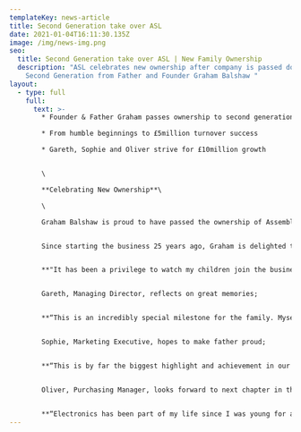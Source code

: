 ```yaml
---
templateKey: news-article
title: Second Generation take over ASL
date: 2021-01-04T16:11:30.135Z
image: /img/news-img.png
seo:
  title: Second Generation take over ASL | New Family Ownership
  description: "ASL celebrates new ownership after company is passed down to
    Second Generation from Father and Founder Graham Balshaw "
layout:
  - type: full
    full:
      text: >-
        * Founder & Father Graham passes ownership to second generation

        * From humble beginnings to £5million turnover success

        * Gareth, Sophie and Oliver strive for £10million growth


        \

        **Celebrating New Ownership**\

        \

        Graham Balshaw is proud to have passed the ownership of Assembly Solutions down to his three children; Gareth, Sophie and Oliver Balshaw.


        Since starting the business 25 years ago, Graham is delighted to keep the £5million turnover business in the family.


        **"It has been a privilege to watch my children join the business one by one, over the past 25 years and I couldn’t be more proud. Their work ethic and dedication to growing the business made it a very easy decision in passing the company down to them and I’m looking forward to seeing them take ASL even further".**


        Gareth, Managing Director, reflects on great memories; 


        **“This is an incredibly special milestone for the family. Myself, Sophie and Oliver are extremely grateful for this platform that dad put so much hard work into creating. I worked alongside my dad for 17 years and have made so many great memories with him. My fondest memory with him was when we went to Hong Kong together for my first business trip and I was 22. We had 1 week there visiting exhibitions and meeting suppliers. It was a great trip and opened my eyes to doing a lot more international business, which since then we have developed strong partnerships in China and Eastern Europe.** Our plan for the next 5 years is to double the turnover to £10million and we'll do this by investing in more machinery and venturing into new markets. Whilst we appreciate such growth will come with challenges, we know with focus and hard work it’s achievable”.


        Sophie, Marketing Executive, hopes to make father proud;


        **“This is by far the biggest highlight and achievement in our lives to date. I am so happy and feel extremely humbled to be taking over the business with Gareth and Oliver and can't wait to continue this incredible journey with them. It’s quite an emotional milestone when you look back and see how far we have all come. We started off as kids helping dad out in the school holidays, and here we are 20 years later taking over a £5million business!** I will definitely miss dad not being around the factory every day, but I'm glad he's now enjoying retirement. He has taught me so much over the years from mastering marketing techniques to understanding the overall operations of running a business. I hope we make him proud”.


        Oliver, Purchasing Manager, looks forward to next chapter in the business;


        **“Electronics has been part of my life since I was young for as long as I can remember, from Dad teaching me how to wire my first plug, to wiring my first house! It’s really exciting to now be taking over the business that my Dad started from scratch. I can’t wait to see what the future holds and am looking forward to working with my family to make my old man proud!”**
---
```

